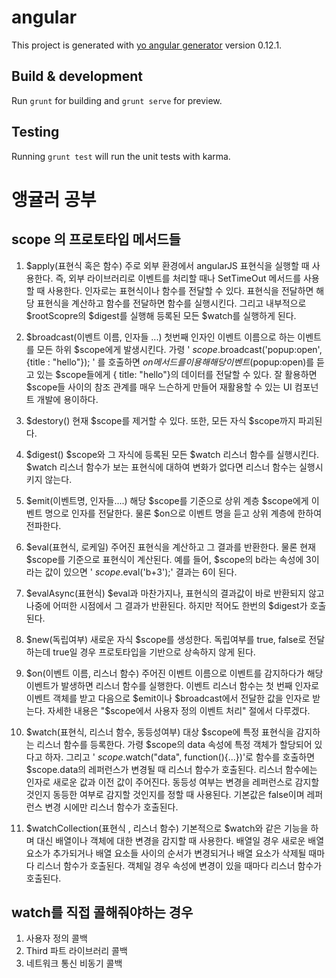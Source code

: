 # angular

This project is generated with [yo angular generator](https://github.com/yeoman/generator-angular)
version 0.12.1.

## Build & development

Run `grunt` for building and `grunt serve` for preview.

## Testing

Running `grunt test` will run the unit tests with karma.

# 앵귤러 공부

## scope 의 프로토타입 메서드들

1. $apply(표현식 혹은 함수)
    주로 외부 환경에서 angularJS 표현식을 실행할 때 사용한다. 즉, 외부 라이브러리로 이벤트를 처리할 때나 SetTimeOut 메서드를 사용할 때 사용한다. 인자로는 표현식이나 함수를 전달할 수 있다. 표현식을 전달하면 해당 표현식을 계산하고 함수를 전달하면 함수를 실행시킨다. 그리고 내부적으로 $rootScopre의 $digest를 실행해 등록된 모든 $watch를 실행하게 된다.

2. $broadcast(이벤트 이름, 인자들 ...)
    첫번째 인자인 이벤트 이름으로 하는 이벤트를 모든 하위 $scope에게 발생시킨다. 가령 ' $scope.$broadcast('popup:open',{title : "hello"}); ' 를 호출하면 $on 메서드를 이용해 해당 이벤트($popup:open)를 듣고 있는 $scope들에게 { title: "hello"}의 데이터를 전달할 수 있다. 잘 활용하면 $scope들 사이의 참조 관계를 매우 느슨하게 만들어 재활용할 수 있는 UI 컴포넌트 개발에 용이하다.

3. $destory()
    현재 $scope를 제거할 수 있다. 또한, 모든 자식 $scope까지 파괴된다.

4. $digest()
    $scope와 그 자식에 등록된 모든 $watch 리스너 함수를 실행시킨다. $watch 리스너 함수가 보는 표현식에 대하여 변화가 없다면 리스너 함수는 실행시키지 않는다.

5. $emit(이벤트명, 인자들....)
    해당 $scope를 기준으로 상위 계층 $scope에게 이벤트 명으로 인자를 전달한다. 물론 $on으로 이벤트 명을 듣고 상위 계층에 한하여 전파한다.

6. $eval(표현식, 로케일)
    주어진 표현식을 계산하고 그 결과를 반환한다. 물론 현재 $scope를 기준으로 표현식이 계산된다. 예를 들어, $scope의 b라는 속성에 3이라는 값이 있으면 ' $scope.$eval('b+3');' 결과는 6이 된다.

7. $evalAsync(표현식)
    $eval과 마찬가지나, 표현식의 결과값이 바로 반환되지 않고 나중에 어떠한 시점에서 그 결과가 반환된다. 하지만 적어도 한번의 $digest가 호출된다.

8. $new(독립여부)
    새로운 자식 $scope를 생성한다. 독립여부를 true, false로 전달하는데 true일 경우 프로토타입을 기반으로 상속하지 않게 된다.

9. $on(이벤트 이름, 리스너 함수)
    주어진 이벤트 이름으로 이벤트를 감지하다가 해당 이벤트가 발생하면 리스너 함수를 실행한다. 이벤트 리스너 함수는 첫 번째 인자로 이벤트 객체를 받고 다음으로 $emit이나 $broadcast에서 전달한 값을 인자로 받는다. 자세한 내용은 "$scope에서 사용자 정의 이벤트 처리" 절에서 다루겠다.

10. $watch(표현식, 리스너 함수, 동등성여부)
    대상 $scope에 특정 표현식을 감지하는 리스너 함수를 등록한다. 가령 $scope의 data 속성에 특정 객체가 할당되어 있다고 하자. 그리고 ' $scope.$watch("data", function(){...})'로 함수를 호출하면 $scope.data의 레퍼런스가 변경될 때 리스너 함수가 호출된다. 리스너 함수에는 인자로 새로운 값과 이전 값이 주어진다. 동등성 여부는 변경을 레퍼런스로 감지할 것인지 동등한 여부로 감지할 것인지를 정할 때 사용된다. 기본값은 false이며 레퍼런스 변경 시에만 리스너 함수가 호출된다.

11. $watchCollection(표현식 , 리스너 함수)
    기본적으로 $watch와 같은 기능을 하며 대신 배열이나 객체에 대한 변경을 감지할 때 사용한다. 배열일 경우 새로운 배열 요소가 추가되거나 배열 요소들 사이의 순서가 변경되거나 배열 요소가 삭제될 때마다 리스너 함수가 호출된다. 객체일 경우 속성에 변경이 있을 때마다 리스너 함수가 호출된다.

## watch를 직접 콜해줘야하는 경우

1. 사용자 정의 콜백
2. Third 파트 라이브러리 콜백
3. 네트워크 통신 비동기 콜백
